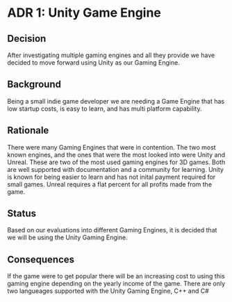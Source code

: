 # ADR 1: Unity Game Engine

## Decision 
After investigating multiple gaming engines and all they provide we have decided to move forward using Unity as our Gaming Engine.

## Background
Being a small indie game developer we are needing a Game Engine that has low startup costs, is easy to learn, and has multi platform capability.

## Rationale 
There were many Gaming Engines that were in contention. The two most known engines, and the ones that were the most looked into were Unity and Unreal. These are two of the most used gaming engines for 3D games. Both are well supported with documentation and a community for learning. Unity is known for being easier to learn and has not inital payment required for small games. Unreal requires a flat percent for all profits made from the game.

## Status
Based on our evaluations into different Gaming Engines, it is decided that we will be using the Unity Gaming Engine.

## Consequences
If the game were to get popular there will be an increasing cost to using this gaming engine depending on the yearly income of the game. There are only two langueages supported with the Unity Gaming Engine, C++ and C#
